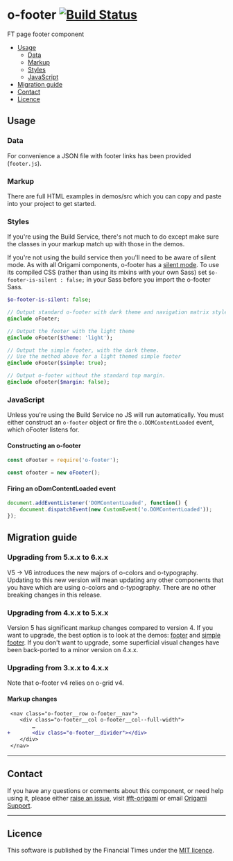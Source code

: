 # o-footer [![Build Status](https://circleci.com/gh/Financial-Times/o-footer.png?style=shield&circle-token=e3626fa5fcb3e2f16bbf587ee697d441b93a6aa2)](https://circleci.com/gh/Financial-Times/o-footer)

FT page footer component

- [Usage](#usage)
	- [Data](#data)
	- [Markup](#markup)
	- [Styles](#sass)
	- [JavaScript](#javascript)
- [Migration guide](#migration-guide)
- [Contact](#contact)
- [Licence](#licence)


## Usage
### Data

For convenience a JSON file with footer links has been provided (`footer.js`).

### Markup

There are full HTML examples in demos/src which you can copy and paste into your project to get started.

### Styles

If you're using the Build Service, there's not much to do except make sure the classes in your markup match up with those in the demos.

If you're not using the build service then you'll need to be aware of silent mode. As with all Origami components, o-footer has a [silent mode](http://origami.ft.com/docs/syntax/scss/#silent-styles). To use its compiled CSS (rather than using its mixins with your own Sass) set `$o-footer-is-silent : false;` in your Sass before you import the o-footer Sass.

```sass
$o-footer-is-silent: false;

// Output standard o-footer with dark theme and navigation matrix styles
@include oFooter;

// Output the footer with the light theme
@include oFooter($theme: 'light');

// Output the simple footer, with the dark theme.
// Use the method above for a light themed simple footer
@include oFooter($simple: true);

// Output o-footer without the standard top margin.
@include oFooter($margin: false);
```

### JavaScript

Unless you're using the Build Service no JS will run automatically.
You must either construct an `o-footer` object or fire the `o.DOMContentLoaded` event, which oFooter listens for.

#### Constructing an o-footer

```js
const oFooter = require('o-footer');

const ofooter = new oFooter();
```

#### Firing an oDomContentLoaded event

```js
document.addEventListener('DOMContentLoaded', function() {
	document.dispatchEvent(new CustomEvent('o.DOMContentLoaded'));
});
```

## Migration guide

### Upgrading from 5.x.x to 6.x.x

V5 -> V6 introduces the new majors of o-colors and o-typography. Updating to this new version will mean updating any other components that you have which are using o-colors and o-typography. There are no other breaking changes in this release.

### Upgrading from 4.x.x to 5.x.x
Version 5 has significant markup changes compared to version 4. If you want to upgrade, the best option is to look at the demos: [footer](https://github.com/Financial-Times/o-footer/blob/master/demos/src/footer.mustache) and [simple footer](https://github.com/Financial-Times/o-footer/blob/master/demos/src/simple-footer.mustache).
If you don't want to upgrade, some superficial visual changes have been back-ported to a minor version on 4.x.x.


### Upgrading from 3.x.x to 4.x.x


Note that o-footer v4 relies on o-grid v4.

#### Markup changes

```diff
 <nav class="o-footer__row o-footer__nav">
 	<div class="o-footer__col o-footer__col--full-width">
 		…
+ 		<div class="o-footer__divider"></div>
 	</div>
 </nav>
```

---

## Contact

If you have any questions or comments about this component, or need help using it, please either [raise an issue](https://github.com/Financial-Times/o-footer/issues), visit [#ft-origami](https://financialtimes.slack.com/messages/ft-origami/) or email [Origami Support](mailto:origami-support@ft.com).

---

## Licence

This software is published by the Financial Times under the [MIT licence](http://opensource.org/licenses/MIT).
